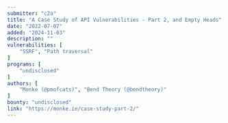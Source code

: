 ```yaml
---
submitter: "c2a"
title: "A Case Study of API Vulnerabilities - Part 2, and Empty Heads"
date: "2022-07-07"
added: "2024-11-03"
description: ""
vulnerabilities: [
    "SSRF", "Path traversal"
]
programs: [
    "undisclosed"
]
authors: [
    "Monke (@pmofcats)", "Bend Theory (@bendtheory)"
]
bounty: "undisclosed"
link: "https://monke.ie/case-study-part-2/"
---
```




